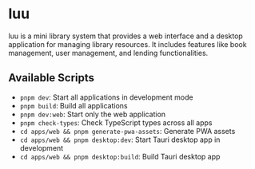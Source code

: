# luu

luu is a mini library system that provides a web interface and a desktop application for managing library resources. It includes features like book management, user management, and lending functionalities.

## Available Scripts

- `pnpm dev`: Start all applications in development mode
- `pnpm build`: Build all applications
- `pnpm dev:web`: Start only the web application
- `pnpm check-types`: Check TypeScript types across all apps
- `cd apps/web && pnpm generate-pwa-assets`: Generate PWA assets
- `cd apps/web && pnpm desktop:dev`: Start Tauri desktop app in development
- `cd apps/web && pnpm desktop:build`: Build Tauri desktop app
